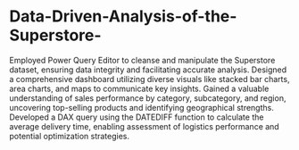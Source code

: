 # Data-Driven-Analysis-of-the-Superstore-
Employed Power Query Editor to cleanse and manipulate the Superstore dataset, ensuring data integrity and facilitating accurate analysis.
Designed a comprehensive dashboard utilizing diverse visuals like stacked bar charts, area charts, and maps to communicate key insights.
Gained a valuable understanding of sales performance by category, subcategory, and region, uncovering top-selling products and identifying geographical strengths.
Developed a DAX query using the DATEDIFF function to calculate the average delivery time, enabling assessment of logistics performance and potential optimization strategies.
